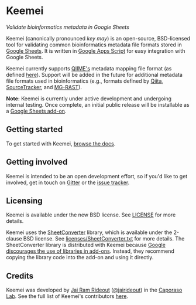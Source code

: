 # Keemei

*Validate bioinformatics metadata in Google Sheets*

Keemei (canonically pronounced *key may*) is an open-source, BSD-licensed tool for validating common bioinformatics metadata file formats stored in [Google Sheets](http://www.google.com/sheets/about/). It is written in [Google Apps Script](https://developers.google.com/apps-script/) for easy integration with Google Sheets.

Keemei currently supports [QIIME's](http://qiime.org/) metadata mapping file format (as defined [here](http://qiime.org/documentation/file_formats.html#metadata-mapping-files)). Support will be added in the future for additional metadata file formats used in bioinformatics (e.g., formats defined by [Qiita](https://github.com/biocore/qiita), [SourceTracker](http://sourceforge.net/projects/sourcetracker/), and [MG-RAST](https://metagenomics.anl.gov/)).

**Note:** Keemei is currently under active development and undergoing internal testing. Once complete, an initial public release will be installable as a [Google Sheets add-on](https://developers.google.com/apps-script/add-ons/).

## Getting started

To get started with Keemei, [browse the docs](https://github.com/jairideout/Keemei/wiki).

## Getting involved

Keemei is intended to be an open development effort, so if you'd like to get involved, get in touch on [Gitter](https://gitter.im/jairideout/Keemei) or the [issue tracker](https://github.com/jairideout/Keemei/issues).

## Licensing

Keemei is available under the new BSD license. See [LICENSE](LICENSE) for more details.

Keemei uses the [SheetConverter](https://sites.google.com/site/scriptsexamples/custom-methods/sheetconverter) library, which is available under the 2-clause BSD license. See [licenses/SheetConverter.txt](licenses/SheetConverter.txt) for more details. The SheetConverter library is distributed with Keemei because [Google discourages the use of libraries in add-ons](https://developers.google.com/apps-script/add-ons/publish). Instead, they recommend copying the library code into the add-on and using it directly.

## Credits

Keemei was developed by [Jai Ram Rideout](http://caporasolab.us/people/jai-rideout) ([@jairideout](https://github.com/jairideout)) in the [Caporaso Lab](http://caporasolab.us). See the full list of Keemei's contributors [here](https://github.com/jairideout/Keemei/graphs/contributors).
